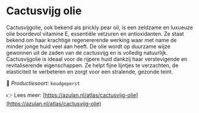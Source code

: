 # Cactusvijg olie

Cactusvijgolie, ook bekend als prickly pear oil, is een zeldzame en luxueuze olie boordevol vitamine E, essentiële vetzuren en antioxidanten. Ze staat bekend om haar krachtige regenererende werking waar met name de minder jonge huid veel aan heeft. De olie wordt op duurzame wijze gewonnen uit de zaden van de cactusvijg en is volledig natuurlijk. Cactusvijgolie is ideaal voor de rijpere huid dankzij haar verstevigende en revitaliserende eigenschappen. Ze helpt fijne lijntjes te verzachten, de elasticiteit te verbeteren en zorgt voor een stralende, gezonde teint.

🔧 *Productiesoort:* `koudgeperst`

👉 Lees meer: [https://azulan.nl/atlas/cactusvijg-olie](https://azulan.nl/atlas/cactusvijg-olie)